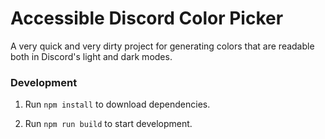 # Accessible Discord Color Picker
A very quick and very dirty project for generating colors that are readable both in Discord's light and dark modes.

### Development
1. Run `npm install` to download dependencies.

2. Run `npm run build` to start development.
